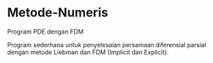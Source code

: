 # Metode-Numeris
Program PDE dengan FDM 

Program sederhana untuk penyelesaian persamaan diferensial parsial dengan metode Liebman dan FDM (Implicit dan Explicit).
